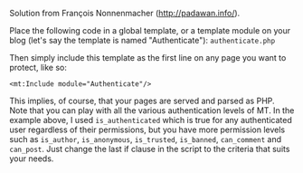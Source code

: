 Solution from François Nonnenmacher (http://padawan.info/).

Place the following code in a global template, or a template module on your blog (let's say the template is named "Authenticate"): `authenticate.php`

Then simply include this template as the first line on any page you want to protect, like so:

`<mt:Include module="Authenticate"/>`

This implies, of course, that your pages are served and parsed as PHP.
Note that you can play with all the various authentication levels of MT. In the example above, I used `is_authenticated` which is true for any authenticated user regardless of their permissions, but you have more permission levels such as `is_author`, `is_anonymous`, `is_trusted`, `is_banned`, `can_comment` and `can_post`. Just change the last if clause in the script to the criteria that suits your needs.
